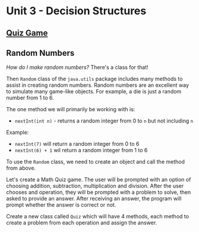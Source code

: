 # Unit 3 - Decision Structures

## [**Quiz Game**][quiz]

## Random Numbers

_How do I make random numbers?_  There's a class for that!

Then `Random` class of the `java.utils` package includes many methods to assist in creating random numbers. Random numbers are an excellent way to simulate many game-like objects. For example, a die is just a random number from 1 to 6. 

The one method we will primarily be working with is: 

* `nextInt(int n)` - returns a random integer from 0 to `n` but not including `n`

Example: 
* `nextInt(7)` will return a random integer from 0 to 6
* `nextInt(6) + 1` wil return a random integer from 1 to 6

To use the `Random` class, we need to create an object and call the method from above. 

Let's create a Math Quiz game. The user will be prompted with an option of choosing addition, subtraction, multiplication and division. After the user chooses and operation, they will be prompted with a problem to solve, then asked to provide an answer. After receiving an answer, the program will prompt whether the answer is correct or not. 

Create a new class called `Quiz` which will have 4 methods, each method to create a problem from each operation and assign the answer.

[quiz]:./src/QuizGame.java
